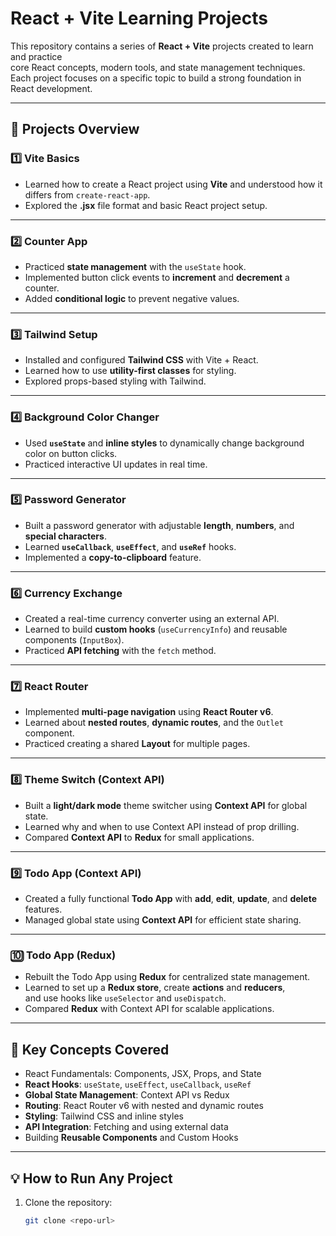 # React + Vite Learning Projects

This repository contains a series of **React + Vite** projects created to learn and practice  
core React concepts, modern tools, and state management techniques.  
Each project focuses on a specific topic to build a strong foundation in React development.

---

## 📂 Projects Overview

### 1️⃣ **Vite Basics**
- Learned how to create a React project using **Vite** and understood how it differs from `create-react-app`.
- Explored the **.jsx** file format and basic React project setup.

---

### 2️⃣ **Counter App**
- Practiced **state management** with the `useState` hook.
- Implemented button click events to **increment** and **decrement** a counter.
- Added **conditional logic** to prevent negative values.

---

### 3️⃣ **Tailwind Setup**
- Installed and configured **Tailwind CSS** with Vite + React.
- Learned how to use **utility-first classes** for styling.
- Explored props-based styling with Tailwind.

---

### 4️⃣ **Background Color Changer**
- Used **`useState`** and **inline styles** to dynamically change background color on button clicks.
- Practiced interactive UI updates in real time.

---

### 5️⃣ **Password Generator**
- Built a password generator with adjustable **length**, **numbers**, and **special characters**.
- Learned **`useCallback`**, **`useEffect`**, and **`useRef`** hooks.
- Implemented a **copy-to-clipboard** feature.

---

### 6️⃣ **Currency Exchange**
- Created a real-time currency converter using an external API.
- Learned to build **custom hooks** (`useCurrencyInfo`) and reusable components (`InputBox`).
- Practiced **API fetching** with the `fetch` method.

---

### 7️⃣ **React Router**
- Implemented **multi-page navigation** using **React Router v6**.
- Learned about **nested routes**, **dynamic routes**, and the `Outlet` component.
- Practiced creating a shared **Layout** for multiple pages.

---

### 8️⃣ **Theme Switch (Context API)**
- Built a **light/dark mode** theme switcher using **Context API** for global state.
- Learned why and when to use Context API instead of prop drilling.
- Compared **Context API** to **Redux** for small applications.

---

### 9️⃣ **Todo App (Context API)**
- Created a fully functional **Todo App** with **add**, **edit**, **update**, and **delete** features.
- Managed global state using **Context API** for efficient state sharing.

---

### 🔟 **Todo App (Redux)**
- Rebuilt the Todo App using **Redux** for centralized state management.
- Learned to set up a **Redux store**, create **actions** and **reducers**,  
  and use hooks like `useSelector` and `useDispatch`.
- Compared **Redux** with Context API for scalable applications.

---

## 🚀 Key Concepts Covered
- React Fundamentals: Components, JSX, Props, and State
- **React Hooks**: `useState`, `useEffect`, `useCallback`, `useRef`
- **Global State Management**: Context API vs Redux
- **Routing**: React Router v6 with nested and dynamic routes
- **Styling**: Tailwind CSS and inline styles
- **API Integration**: Fetching and using external data
- Building **Reusable Components** and Custom Hooks

---

## 💡 How to Run Any Project
1. Clone the repository:
   ```bash
   git clone <repo-url>
